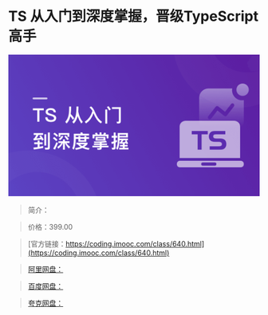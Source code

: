# TS 从入门到深度掌握，晋级TypeScript高手

![img](../../assets/63fd667009b2198400000000.png)

> 简介：

> 价格：399.00

> [官方链接：https://coding.imooc.com/class/640.html](https://coding.imooc.com/class/640.html)

> [阿里网盘：]()

> [百度网盘：]()

> [夸克网盘：]()

